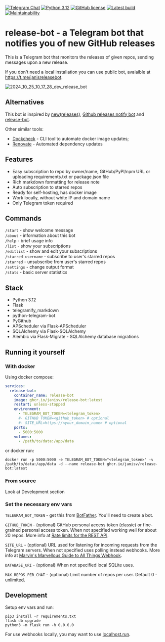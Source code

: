 [![Telegram Chat](https://img.shields.io/static/v1?label=Bot&message=release-bot&color=29a1d4&logo=telegram)](https://t.me/janisreleasebot)
[![Python 3.12](https://img.shields.io/badge/python-3.12-x.svg)](https://www.python.org/downloads/release/python-312/)
[![GitHub license](https://img.shields.io/github/license/JanisV/release-bot.svg)](https://github.com/JanisV/release-bot/blob/main/LICENSE)
[![Latest build](https://github.com/JanisV/release-bot/actions/workflows/docker.yml/badge.svg)](https://github.com/JanisV/release-bot/pkgs/container/release-bot)
[![Maintainability](https://api.codeclimate.com/v1/badges/b75abdb47ff5ec2cc5cf/maintainability)](https://codeclimate.com/github/JanisV/release-bot/maintainability)

# release-bot - a Telegram bot that notifies you of new GitHub releases

This is a Telegram bot that monitors the releases of given repos, sending messages upon a new release.

If you don't need a local installation you can use public bot, avalaible at https://t.me/janisreleasebot.

![2024_10_25_10_17_28_dev_release_bot](https://github.com/user-attachments/assets/7587a21e-72c3-4462-9b19-d321f85c68dc)

## Alternatives

This bot is inspired by [new(releases)](https://newreleases.io/), [Github releases notify bot](https://github.com/pyatyispyatil/github-releases-notify-bot) and [release-bot](https://github.com/chofnar/release-bot).

Other similar tools:

- [Dockcheck](https://github.com/mag37/dockcheck) - CLI tool to automate docker image updates;
- [Renovate](https://docs.renovatebot.com/) - Automated dependency updates

## Features

- Easy subscription to repo by owner/name, GitHub/PyPI/npm URL or uploading requirements.txt or package.json file
- Rich markdown formatting for release note
- Auto subscription to starred repos
- Ready for self-hosting, has docker image
- Work locally, without white IP and domain name
- Only Telegram token required

## Commands

`/start` - show welcome message  
`/about` - information about this bot  
`/help` - brief usage info  
`/list` - show your subscriptions  
`/editlist` - show and edit your subscriptions  
`/starred username` - subscribe to user's starred repos  
`/starred` - unsubscribe from user's starred repos  
`/settings` - change output format  
`/stats` - basic server statistics

## Stack

- Python 3.12
- Flask
- telegramify_markdown
- python-telegram-bot
- PyGithub
- APScheduler via Flask-APScheduler
- SQLAlchemy via Flask-SQLAlchemy
- Alembic via Flask-Migrate - SQLAlchemy database migrations

## Running it yourself

### With docker

Using docker compose:

```yaml
services:
  release-bot:
    container_name: release-bot
    image: ghcr.io/janisv/release-bot:latest
    restart: unless-stopped
    environment:
      - TELEGRAM_BOT_TOKEN=<telegram_token>
      #- GITHUB_TOKEN=<github_token> # optional
      #- SITE_URL=https://<your_domain_name> # optional
    ports:
      - 5000:5000
    volumes:
      - /path/to/data:/app/data
```

or docker run:

`docker run -p 5000:5000 -e TELEGRAM_BOT_TOKEN="<telegram_token>" -v /path/to/data:/app/data -d --name release-bot ghcr.io/janisv/release-bot:latest`

### From source

Look at Development section

### Set the necessary env vars

`TELEGRAM_BOT_TOKEN` - get this from [BotFather](https://t.me/botfather). You'll need to create a bot.

`GITHUB_TOKEN` - (optional) GitHub personal access token (classic) or fine-grained personal access token. When not specified working well for about 20 repos. More info at [Rate limits for the REST API](https://docs.github.com/en/rest/using-the-rest-api/rate-limits-for-the-rest-api?apiVersion=2022-11-28).

`SITE_URL` - (optional) URL used for listening for incoming requests from the Telegram servers. When not specified uses polling instead webhooks. More info at [Marvin's Marvellous Guide to All Things Webhook](https://core.telegram.org/bots/webhooks).

`DATABASE_URI` - (optional) When not specified local SQLite uses.

`MAX_REPOS_PER_CHAT` - (optional) Limit number of repos per user. Default 0 - unlimited.

## Development

Setup env vars and run:

```shell
pip3 install -r requirements.txt
flask db upgrade
python3 -m flask run -h 0.0.0.0
```

For use webhooks locally, you may want to use [localhost.run](https://localhost.run/).
